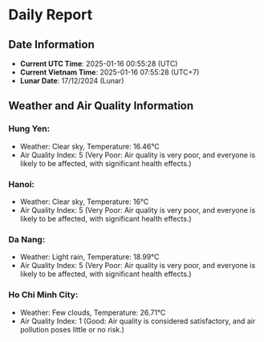 # Daily Report
## Date Information
- **Current UTC Time**: 2025-01-16 00:55:28 (UTC)
- **Current Vietnam Time**: 2025-01-16 07:55:28 (UTC+7)
- **Lunar Date**: 17/12/2024 (Lunar)

## Weather and Air Quality Information

### Hung Yen:
- Weather: Clear sky, Temperature: 16.46°C
- Air Quality Index: 5 (Very Poor: Air quality is very poor, and everyone is likely to be affected, with significant health effects.)

### Hanoi:
- Weather: Clear sky, Temperature: 16°C
- Air Quality Index: 5 (Very Poor: Air quality is very poor, and everyone is likely to be affected, with significant health effects.)

### Da Nang:
- Weather: Light rain, Temperature: 18.99°C
- Air Quality Index: 5 (Very Poor: Air quality is very poor, and everyone is likely to be affected, with significant health effects.)

### Ho Chi Minh City:
- Weather: Few clouds, Temperature: 26.71°C
- Air Quality Index: 1 (Good: Air quality is considered satisfactory, and air pollution poses little or no risk.)
